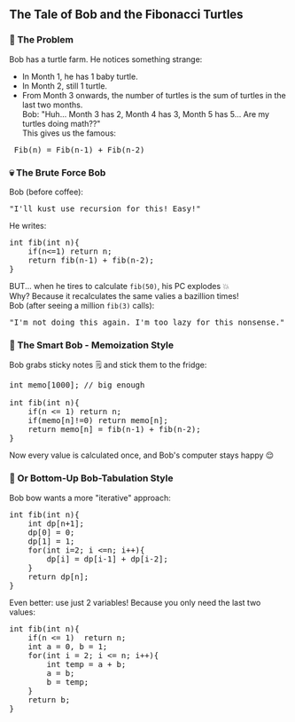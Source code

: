 ## The Tale of Bob and the Fibonacci Turtles
### 🌱  The Problem
Bob has a turtle farm. He notices something strange:
- In Month 1, he has 1 baby turtle.
- In Month 2, still 1 turtle.
- From Month 3 onwards, the number of turtles is the sum of turtles in the last two months.<br>
Bob: "Huh... Month 3 has 2, Month 4 has 3, Month 5 has 5... Are my turtles doing math??"<br>
This gives us the famous:
<pre> Fib(n) = Fib(n-1) + Fib(n-2) </pre>

### 💀 The Brute Force Bob
Bob (before coffee):
<pre>"I'll kust use recursion for this! Easy!" </pre>
He writes:
<pre>
int fib(int n){
    if(n<=1) return n;
    return fib(n-1) + fib(n-2);
}</pre>

BUT... when he tires to calculate `fib(50)`, his PC explodes 💥<br>
Why? Because it recalculates the same valies a bazillion times!<br>
Bob (after seeing a million `fib(3)` calls):
<pre>"I'm not doing this again. I'm too lazy for this nonsense."</pre>

### 🧠 The Smart Bob - Memoization Style
Bob grabs sticky notes 🗒️ and stick them to the fridge:
<pre>
int memo[1000]; // big enough

int fib(int n){
    if(n <= 1) return n;
    if(memo[n]!=0) return memo[n];
    return memo[n] = fib(n-1) + fib(n-2);
} </pre>
Now every value is calculated once, and Bob's computer stays happy 😌

### 🧊 Or Bottom-Up Bob-Tabulation Style
Bob bow wants a more "iterative" approach:
<pre>
int fib(int n){
    int dp[n+1];
    dp[0] = 0;
    dp[1] = 1;
    for(int i=2; i <=n; i++){
        dp[i] = dp[i-1] + dp[i-2];
    }
    return dp[n];
} </pre>

Even better: use just 2 variables! Because you only need the last two values:
<pre>
int fib(int n){
    if(n <= 1)  return n;
    int a = 0, b = 1;
    for(int i = 2; i <= n; i++){
        int temp = a + b;
        a = b;
        b = temp;
    }
    return b;
} </pre>